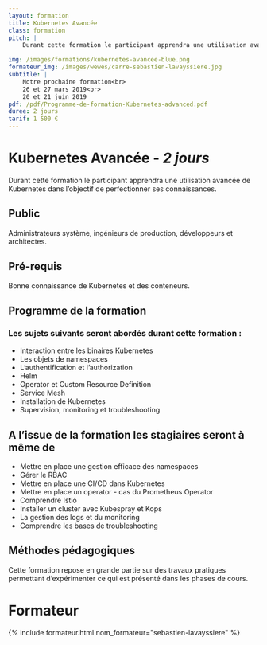 ```yaml
---
layout: formation
title: Kubernetes Avancée
class: formation
pitch: |
    Durant cette formation le participant apprendra une utilisation avancée de Kubernetes dans l’objectif de perfectionner ses connaissances. 

img: /images/formations/kubernetes-avancee-blue.png
formateur_img: /images/wewes/carre-sebastien-lavayssiere.jpg
subtitle: |
    Notre prochaine formation<br>
    26 et 27 mars 2019<br>
    20 et 21 juin 2019
pdf: /pdf/Programme-de-formation-Kubernetes-advanced.pdf
duree: 2 jours
tarif: 1 500 €
---
```


# Kubernetes Avancée - *2 jours*


Durant cette formation le participant apprendra une utilisation avancée de Kubernetes dans l’objectif de perfectionner ses connaissances.


## Public


Administrateurs système, ingénieurs de production, développeurs et architectes.

## Pré-requis


Bonne connaissance de Kubernetes et des conteneurs.


## Programme de la formation

### Les sujets suivants seront abordés durant cette formation :

* Interaction entre les binaires Kubernetes
* Les objets de namespaces
* L’authentification et l’authorization
* Helm
* Operator et Custom Resource Definition
* Service Mesh
* Installation de Kubernetes
* Supervision, monitoring et troubleshooting


## A l’issue de la formation les stagiaires seront à même de


* Mettre en place une gestion efficace des namespaces
* Gérer le RBAC
* Mettre en place une CI/CD dans Kubernetes
* Mettre en place un operator - cas du Prometheus Operator
* Comprendre Istio
* Installer un cluster avec Kubespray et Kops
* La gestion des logs et du monitoring
* Comprendre les bases de troubleshooting


## Méthodes pédagogiques

Cette formation repose en grande partie sur des travaux pratiques permettant d’expérimenter ce qui est présenté dans les phases de cours.

# Formateur

{% include formateur.html nom_formateur="sebastien-lavayssiere" %}
